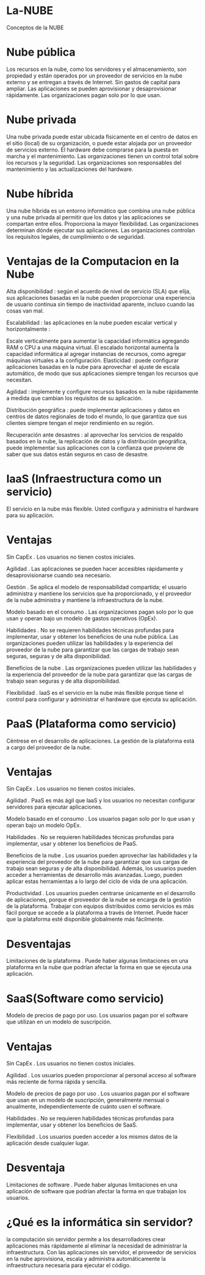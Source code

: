 # La-NUBE
Conceptos de la NUBE
# Nube pública
Los recursos en la nube, como los servidores y el almacenamiento, son propiedad y están operados por un proveedor de servicios en la nube externo y se entregan a través de Internet.
Sin gastos de capital para ampliar.
Las aplicaciones se pueden aprovisionar y desaprovisionar rápidamente.
Las organizaciones pagan solo por lo que usan.
# Nube privada
Una nube privada puede estar ubicada físicamente en el centro de datos en el sitio (local) de su organización, o puede estar alojada por un proveedor de servicios externo.
El hardware debe comprarse para la puesta en marcha y el mantenimiento.
Las organizaciones tienen un control total sobre los recursos y la seguridad.
Las organizaciones son responsables del mantenimiento y las actualizaciones del hardware.
# Nube híbrida
Una nube híbrida es un entorno informático que combina una nube pública y una nube privada al permitir que los datos y las aplicaciones se compartan entre ellos.
Proporciona la mayor flexibilidad.
Las organizaciones determinan dónde ejecutar sus aplicaciones.
Las organizaciones controlan los requisitos legales, de cumplimiento o de seguridad.
# Ventajas de la Computacion en la Nube
Alta disponibilidad : según el acuerdo de nivel de servicio (SLA) que elija, sus aplicaciones basadas en la nube pueden proporcionar una experiencia de usuario continua sin tiempo de inactividad aparente, incluso cuando las cosas van mal.

Escalabilidad : las aplicaciones en la nube pueden escalar vertical y horizontalmente :

Escale verticalmente para aumentar la capacidad informática agregando RAM o CPU a una máquina virtual.
El escalado horizontal aumenta la capacidad informática al agregar instancias de recursos, como agregar máquinas virtuales a la configuración.
Elasticidad : puede configurar aplicaciones basadas en la nube para aprovechar el ajuste de escala automático, de modo que sus aplicaciones siempre tengan los recursos que necesitan.

Agilidad : implemente y configure recursos basados en la nube rápidamente a medida que cambian los requisitos de su aplicación.

Distribución geográfica : puede implementar aplicaciones y datos en centros de datos regionales de todo el mundo, lo que garantiza que sus clientes siempre tengan el mejor rendimiento en su región.

Recuperación ante desastres : al aprovechar los servicios de respaldo basados en la nube, la replicación de datos y la distribución geográfica, puede implementar sus aplicaciones con la confianza que proviene de saber que sus datos están seguros en caso de desastre.

# IaaS (Infraestructura como un servicio)
El servicio en la nube más flexible. Usted configura y administra el hardware para su aplicación.
# Ventajas
Sin CapEx . Los usuarios no tienen costos iniciales.

Agilidad . Las aplicaciones se pueden hacer accesibles rápidamente y desaprovisionarse cuando sea necesario.

Gestión . Se aplica el modelo de responsabilidad compartida; el usuario administra y mantiene los servicios que ha proporcionado, y el proveedor de la nube administra y mantiene la infraestructura de la nube.

Modelo basado en el consumo . Las organizaciones pagan solo por lo que usan y operan bajo un modelo de gastos operativos (OpEx).

Habilidades . No se requieren habilidades técnicas profundas para implementar, usar y obtener los beneficios de una nube pública. Las organizaciones pueden utilizar las habilidades y la experiencia del proveedor de la nube para garantizar que las cargas de trabajo sean seguras, seguras y de alta disponibilidad.

Beneficios de la nube . Las organizaciones pueden utilizar las habilidades y la experiencia del proveedor de la nube para garantizar que las cargas de trabajo sean seguras y de alta disponibilidad.

Flexibilidad . IaaS es el servicio en la nube más flexible porque tiene el control para configurar y administrar el hardware que ejecuta su aplicación.
# PaaS (Plataforma como servicio)
Céntrese en el desarrollo de aplicaciones. La gestión de la plataforma está a cargo del proveedor de la nube.

# Ventajas
Sin CapEx . Los usuarios no tienen costos iniciales.

Agilidad . PaaS es más ágil que IaaS y los usuarios no necesitan configurar servidores para ejecutar aplicaciones.

Modelo basado en el consumo . Los usuarios pagan solo por lo que usan y operan bajo un modelo OpEx.

Habilidades . No se requieren habilidades técnicas profundas para implementar, usar y obtener los beneficios de PaaS.

Beneficios de la nube . Los usuarios pueden aprovechar las habilidades y la experiencia del proveedor de la nube para garantizar que sus cargas de trabajo sean seguras y de alta disponibilidad. Además, los usuarios pueden acceder a herramientas de desarrollo más avanzadas. Luego, pueden aplicar estas herramientas a lo largo del ciclo de vida de una aplicación.

Productividad . Los usuarios pueden centrarse únicamente en el desarrollo de aplicaciones, porque el proveedor de la nube se encarga de la gestión de la plataforma. Trabajar con equipos distribuidos como servicios es más fácil porque se accede a la plataforma a través de Internet. Puede hacer que la plataforma esté disponible globalmente más fácilmente.

# Desventajas
Limitaciones de la plataforma . Puede haber algunas limitaciones en una plataforma en la nube que podrían afectar la forma en que se ejecuta una aplicación. 
# SaaS(Software como servicio)
Modelo de precios de pago por uso. Los usuarios pagan por el software que utilizan en un modelo de suscripción.
# Ventajas
Sin CapEx . Los usuarios no tienen costos iniciales.

Agilidad . Los usuarios pueden proporcionar al personal acceso al software más reciente de forma rápida y sencilla.

Modelo de precios de pago por uso . Los usuarios pagan por el software que usan en un modelo de suscripción, generalmente mensual o anualmente, independientemente de cuánto usen el software.

Habilidades . No se requieren habilidades técnicas profundas para implementar, usar y obtener los beneficios de SaaS.

Flexibilidad . Los usuarios pueden acceder a los mismos datos de la aplicación desde cualquier lugar.
# Desventaja
Limitaciones de software . Puede haber algunas limitaciones en una aplicación de software que podrían afectar la forma en que trabajan los usuarios. 
# ¿Qué es la informática sin servidor?
la computación sin servidor permite a los desarrolladores crear aplicaciones más rápidamente al eliminar la necesidad de administrar la infraestructura. Con las aplicaciones sin servidor, el proveedor de servicios en la nube aprovisiona, escala y administra automáticamente la infraestructura necesaria para ejecutar el código.
